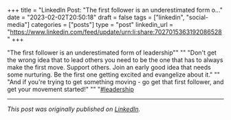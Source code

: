 +++
title = "LinkedIn Post: "The first follower is an underestimated form o..."
date = "2023-02-02T20:50:18"
draft = false
tags = ["linkedin", "social-media"]
categories = ["posts"]
type = "post"
linkedin_url = "https://www.linkedin.com/feed/update/urn:li:share:7027015363192086528"
+++

"The first follower is an underestimated form of leadership""
""
"Don't get the wrong idea that to lead others you need to be the one that has to always make the first move. Support others. Join an early good idea that needs some nurturing. Be the first one getting excited and evangelize about it."
""
"And if you're trying to get something moving - go get that first follower, and get your movement started!"
""
"[#leadership](https://www.linkedin.com/feed/hashtag/leadership)

---

*This post was originally published on [LinkedIn](https://www.linkedin.com/in/adrianmoreno/recent-activity/all/).*